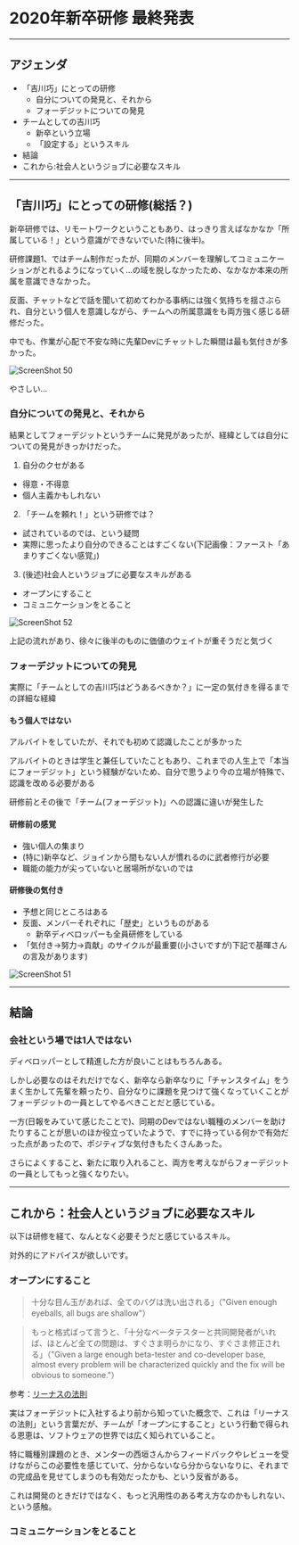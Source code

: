 # 2020年新卒研修 最終発表

---
## アジェンダ

- 「吉川巧」にとっての研修
  - 自分についての発見と、それから
  - フォーデジットについての発見
- チームとしての吉川巧
  - 新卒という立場
  - 「設定する」というスキル
- 結論
- これから:社会人というジョブに必要なスキル

---
## 「吉川巧」にとっての研修(総括？)

新卒研修では、リモートワークということもあり、はっきり言えばなかなか「所属している！」という意識ができないでいた(特に後半)。

研修課題1、ではチーム制作だったが、同期のメンバーを理解してコミュニケーションがとれるようになっていく...の域を脱しなかったため、なかなか本来の所属を意識できなかった。

反面、チャットなどで話を聞いて初めてわかる事柄には強く気持ちを揺さぶられ、自分という個人を意識しながら、チームへの所属意識をも両方強く感じる研修だった。

中でも、作業が心配で不安な時に先輩Devにチャットした瞬間は最も気付きが多かった。

![ScreenShot 50](https://user-images.githubusercontent.com/42050632/81368933-0c597800-912c-11ea-8eca-feb12d92ead0.png)

やさしい...

### 自分についての発見と、それから

結果としてフォーデジットというチームに発見があったが、経緯としては自分についての発見がきっかけだった。

1. 自分のクセがある
  - 得意・不得意
  - 個人主義かもしれない
2. 「チームを頼れ！」という研修では？
  - 試されているのでは、という疑問
  - 実際に思ったより自分のできることはすごくない(下記画像：ファースト「あまりすごくない感覚」)
3. (後述)社会人というジョブに必要なスキルがある
  - オープンにすること
  - コミュニケーションをとること

![ScreenShot 52](https://user-images.githubusercontent.com/42050632/81369347-26e02100-912d-11ea-96c2-76125d3e0182.png)


上記の流れがあり、徐々に後半のものに価値のウェイトが重そうだと気づく

### フォーデジットについての発見

実際に「チームとしての吉川巧はどうあるべきか？」に一定の気付きを得るまでの詳細な経緯

#### もう個人ではない

アルバイトをしていたが、それでも初めて認識したことが多かった

アルバイトのときは学生と兼任していたこともあり、これまでの人生上で「本当にフォーデジット」という経験がないため、自分で思うより今の立場が特殊で、認識を改める必要がある

研修前とその後で「チーム(フォーデジット)」への認識に違いが発生した

#### 研修前の感覚

- 強い個人の集まり
- (特に)新卒など、ジョインから間もない人が慣れるのに武者修行が必要
- 職能の能力が尖っていないと居場所がないのでは

#### 研修後の気付き

- 予想と同じところはある
- 反面、メンバーそれぞれに「歴史」というものがある
  - 新卒ディベロッパーも全員研修をしている
- 「気付き→努力→貢献」のサイクルが最重要((小さいですが)下記で基暉さんの言及があります)

![ScreenShot 51](https://user-images.githubusercontent.com/42050632/81368943-10859580-912c-11ea-89c8-0d48e118ea48.png)

---
## 結論

### 会社という場では1人ではない

ディベロッパーとして精進した方が良いことはもちろんある。

しかし必要なのはそれだけでなく、新卒なら新卒なりに「チャンスタイム」をうまく生かして先輩を頼ったり、自分なりに課題を見つけて強くなっていくことがフォーデジットの一員としてやるべきことだと感じている。

一方(日報をみていて感じたことで)、同期のDevではない職種のメンバーを助けたりすることが思いのほか役立っていたようで、すでに持っている何かで有効だった点があったので、ポジティブな気付きもたくさんあった。

さらによくすること、新たに取り入れること、両方を考えながらフォーデジットの一員としてもっと強くなりたい。

---
## これから：社会人というジョブに必要なスキル

以下は研修を経て、なんとなく必要そうだと感じているスキル。

対外的にアドバイスが欲しいです。

### オープンにすること

> 十分な目ん玉があれば、全てのバグは洗い出される」（"Given enough eyeballs, all bugs are shallow"）

> もっと格式ばって言うと、「十分なベータテスターと共同開発者がいれば、ほとんど全ての問題は、すぐさま明らかになり、すぐさま修正される」（"Given a large enough beta-tester and co-developer base, almost every problem will be characterized quickly and the fix will be obvious to someone."）

参考：[リーナスの法則](https://ja.wikipedia.org/wiki/%E3%83%AA%E3%83%BC%E3%83%8A%E3%82%B9%E3%81%AE%E6%B3%95%E5%89%87)

実はフォーデジットに入社するより前から知っていた概念で、これは「リーナスの法則」という言葉だが、チームが「オープンにすること」という行動で得られる恩恵は、ソフトウェアの世界では広く知られていること。

特に職種別課題のとき、メンターの西垣さんからフィードバックやレビューを受けながらこの必要性を感じていて、分からないなら分からないなりに、それまでの完成品を見せてしまうのも有効だったかも、という反省がある。

これは開発のときだけではなく、もっと汎用性のある考え方なのかもしれない、という感触。

### コミュニケーションをとること





